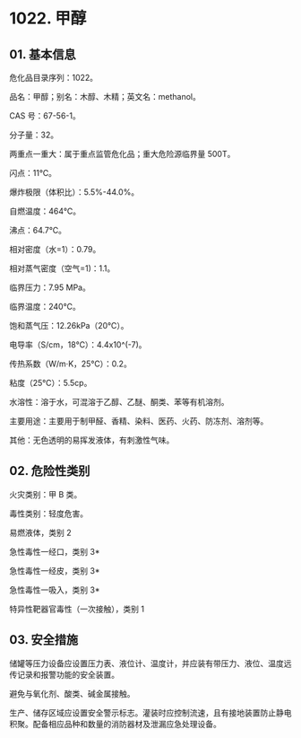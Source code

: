 # 1022. 甲醇

## 01. 基本信息

危化品目录序列：1022。

品名：甲醇；别名：木醇、木精；英文名：methanol。

CAS 号：67-56-1。

分子量：32。

两重点一重大：属于重点监管危化品；重大危险源临界量 500T。

闪点：11℃。

爆炸极限（体积比）：5.5%-44.0%。

自燃温度：464℃。

沸点：64.7℃。

相对密度（水=1）：0.79。

相对蒸气密度（空气=1)：1.1。

临界压力：7.95 MPa。

临界温度：240℃。

饱和蒸气压：12.26kPa（20℃）。

电导率（S/cm，18℃）：4.4x10^(-7)。

传热系数（W/m·K，25℃）：0.2。

粘度（25℃）：5.5cp。

水溶性：溶于水，可混溶于乙醇、乙醚、酮类、苯等有机溶剂。

主要用途：主要用于制甲醛、香精、染料、医药、火药、防冻剂、溶剂等。

其他：无色透明的易挥发液体，有刺激性气味。

## 02. 危险性类别

火灾类别：甲 B 类。

毒性类别：轻度危害。

易燃液体，类别 2 

急性毒性一经口，类别 3* 

急性毒性一经皮，类别 3* 

急性毒性一吸入，类别 3*

特异性靶器官毒性（一次接触），类别 1

## 03. 安全措施

储罐等压力设备应设置压力表、液位计、温度计，并应装有带压力、液位、温度远传记录和报警功能的安全装置。

避免与氧化剂、酸类、碱金属接触。

生产、储存区域应设置安全警示标志。灌装时应控制流速，且有接地装置防止静电积聚。配备相应品种和数量的消防器材及泄漏应急处理设备。



